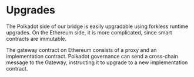 # Upgrades

The Polkadot side of our bridge is easily upgradable using forkless runtime upgrades. On the Ethereum side, it is more complicated, since smart contracts are immutable.

The gateway contract on Ethereum consists of a proxy and an implementation contract. Polkadot governance can send a cross-chain message to the Gateway, instructing it to upgrade to a new implementation contract.

##
